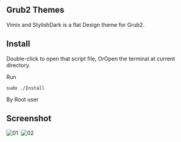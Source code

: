 
## Grub2 Themes

Vimix and StylishDark is a flat Design theme for Grub2.

## Install

Double-click to open that script file,
OrOpen the terminal at current directory.

Run

    sudo ./Install

By Root user

## Screenshot
![01](https://github.com/vinceliuice/grub2-themes/blob/master/screenshot-vimix.jpeg?raw=true) 
![02](https://github.com/vinceliuice/grub2-themes/blob/master/screenshot-stylish.jpeg?raw=true) 

